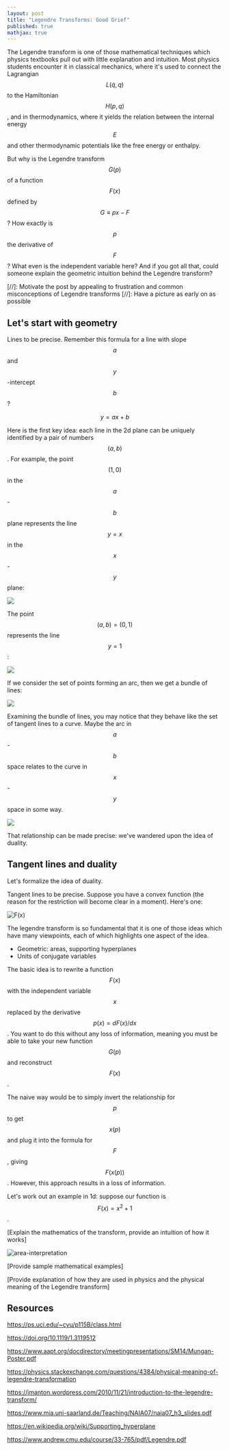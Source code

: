 ```yaml
---
layout: post
title: "Legendre Transforms: Good Grief"
published: true
mathjax: true
---
```


The Legendre transform is one of those mathematical techniques which physics
textbooks pull out with little explanation and intuition. Most physics students
encounter it in classical mechanics, where it's used to connect the Lagrangian
$$L(\dot{q}, q)$$ to the Hamiltonian $$H(p, q)$$, and in thermodynamics, where
it yields the relation between the internal energy $$E$$ and other
thermodynamic potentials like the free energy or enthalpy.

But why is the Legendre transform $$G(p)$$ of a function $$F(x)$$ defined by
$$G \equiv px - F$$? How exactly is $$p$$ the derivative of $$F$$? What even is
the independent variable here? And if you got all that, could someone explain
the geometric intuition behind the Legendre transform?

[//]: Motivate the post by appealing to frustration and common misconceptions of Legendre transforms
[//]: Have a picture as early on as possible

## Let's start with geometry

Lines to be precise. Remember this formula for a line with slope $$a$$ and
$$y$$-intercept $$b$$?

$$y = ax + b$$

Here is the first key idea: each line in the 2d plane can be uniquely
identified by a pair of numbers $$(a, b)$$. For example, the point $$(1, 0)$$
in the $$a$$-$$b$$ plane represents the line $$y = x$$ in the $$x$$-$$y$$ plane:

![](/images/legendre/abxy1.png)

The point $$(a, b) = (0, 1)$$ represents the line $$y = 1$$:

![](/images/legendre/abxy2.png)

If we consider the set of points forming an arc, then we get a bundle of lines:

![](/images/legendre/abxy-arc.png)

Examining the bundle of lines, you may notice that they behave like the set of
tangent lines to a curve. Maybe the arc in $$a$$-$$b$$ space relates to the
curve in $$x$$-$$y$$ space in some way.

![](/images/legendre/abxy-curves.png)

That relationship can be made precise: we've wandered upon the idea of duality.

## Tangent lines and duality

Let's formalize the idea of duality. 

Tangent lines to be precise. Suppose you have a convex function (the reason for
the restriction will become clear in a moment). Here's one:

![F(x)](/images/legendre/fx.png)

The legendre transform is so fundamental that it is one of those ideas which
have many viewpoints, each of which highlights one aspect of the idea.

* Geometric: areas, supporting hyperplanes
* Units of conjugate variables

The basic idea is to rewrite a function $$F(x)$$ with the independent variable $$x$$ replaced by the derivative $$p(x) = dF(x)/dx$$. You want to do this without any loss of information, meaning you must be able to take your new function $$G(p)$$ and reconstruct $$F(x)$$.

The naive way would be to simply invert the relationship for $$p$$ to get $$x(p)$$ and plug it into the formula for $$F$$, giving $$F(x(p))$$. However, this approach results in a loss of information.

Let's work out an example in 1d: suppose our function is $$F(x) = x^2 + 1$$.

[Explain the mathematics of the transform, provide an intuition of how it works]

![area-interpretation](/images/legendre/area.png)

[Provide sample mathematical examples]

[Provide explanation of how they are used in physics and the physical meaning of the Legendre transform]


## Resources

https://ps.uci.edu/~cyu/p115B/class.html

https://doi.org/10.1119/1.3119512

https://www.aapt.org/docdirectory/meetingpresentations/SM14/Mungan-Poster.pdf

https://physics.stackexchange.com/questions/4384/physical-meaning-of-legendre-transformation

https://jmanton.wordpress.com/2010/11/21/introduction-to-the-legendre-transform/

https://www.mia.uni-saarland.de/Teaching/NAIA07/naia07_h3_slides.pdf

https://en.wikipedia.org/wiki/Supporting_hyperplane

https://www.andrew.cmu.edu/course/33-765/pdf/Legendre.pdf